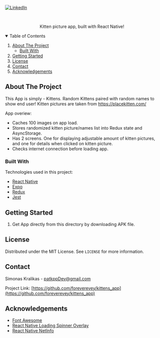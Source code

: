 <!--
*** Thanks for checking out the Best-README-Template. If you have a suggestion
*** that would make this better, please fork the repo and create a pull request
*** or simply open an issue with the tag "enhancement".
*** Thanks again! Now go create something AMAZING! :D
-->



<!-- PROJECT SHIELDS -->
<!--
*** I'm using markdown "reference style" links for readability.
*** Reference links are enclosed in brackets [ ] instead of parentheses ( ).
*** See the bottom of this document for the declaration of the reference variables
*** for contributors-url, forks-url, etc. This is an optional, concise syntax you may use.
*** https://www.markdownguide.org/basic-syntax/#reference-style-links
-->
<!--[![Contributors][contributors-shield]][contributors-url]
[![Forks][forks-shield]][forks-url]
[![Stargazers][stars-shield]][stars-url]
[![Issues][issues-shield]][issues-url]
[![MIT License][license-shield]][license-url]-->
[![LinkedIn][linkedin-shield]][linkedin-url]



<!-- PROJECT LOGO -->
<br />
<p align="center">
  <p align="center">
    Kitten picture app, built with React Native!
    <br />
  </p>
</p>

<!-- TABLE OF CONTENTS -->
<details open="open">
  <summary>Table of Contents</summary>
  <ol>
    <li>
      <a href="#about-the-project">About The Project</a>
      <ul>
        <li><a href="#built-with">Built With</a></li>
      </ul>
    </li>
    <li>
      <a href="#getting-started">Getting Started</a>
    </li>
    <li><a href="#license">License</a></li>
    <li><a href="#contact">Contact</a></li>
    <li><a href="#acknowledgements">Acknowledgements</a></li>
  </ol>
</details>



<!-- ABOUT THE PROJECT -->
## About The Project

This App is simply - Kittens. Random Kittens paired with random names to show end user! Kitten pictures are taken from https://placekitten.com/

App overiew:
* Caches 100 images on app load.
* Stores randomized kitten picture/names list into Redux state and AsyncStorage.
* Has 2 screens. One for displaying adjustable amount of kitten pictures, and one for details when clicked on kitten picture.
* Checks internet connection before loading app.

### Built With

Technologies used in this project:
* [React Native](https://reactnative.dev/)
* [Expo](https://expo.io/)
* [Redux](https://redux.js.org/)
* [Jest](https://jestjs.io/)

<!-- GETTING STARTED -->
## Getting Started

1. Get App directly from this directory by downloading APK file.

<!-- LICENSE -->
## License

Distributed under the MIT License. See `LICENSE` for more information.

<!-- CONTACT -->
## Contact

Simonas Kralikas - patkppDev@gmail.com

Project Link: [https://github.com/foreverevey/kittens_app](https://github.com/foreverevey/kittens_app)

<!-- ACKNOWLEDGEMENTS -->
## Acknowledgements
* [Font Awesome](https://fontawesome.com)
* [React Native Loading Spinner Overlay](https://github.com/joinspontaneous/react-native-loading-spinner-overlay)
* [React Native NetInfo](https://github.com/react-native-netinfo/react-native-netinfo)

<!-- MARKDOWN LINKS & IMAGES -->
<!-- https://www.markdownguide.org/basic-syntax/#reference-style-links -->

[linkedin-shield]: https://img.shields.io/badge/-LinkedIn-black.svg?style=for-the-badge&logo=linkedin&colorB=555
[linkedin-url]: https://www.linkedin.com/in/simonas-kralikas-184717183/
